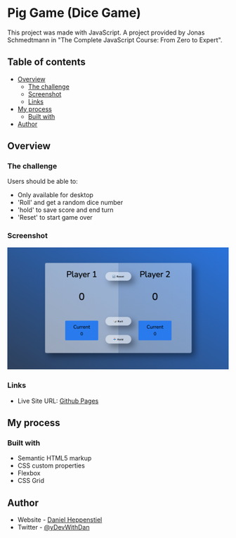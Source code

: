 # Pig Game (Dice Game)

This project was made with JavaScript. A project provided by Jonas Schmedtmann in "The Complete JavaScript Course: From Zero to Expert".

## Table of contents

- [Overview](#overview)
  - [The challenge](#the-challenge)
  - [Screenshot](#screenshot)
  - [Links](#links)
- [My process](#my-process)
  - [Built with](#built-with)
- [Author](#author)

## Overview

### The challenge

Users should be able to:

- Only available for desktop
- 'Roll' and get a random dice number
- 'hold' to save score and end turn
- 'Reset' to start game over

### Screenshot

![Final Game Images](Dice/Finished%20Game.png)

### Links

- Live Site URL: [Github Pages](https://danielheppenstiel.github.io/Pig-Game/)

## My process

### Built with

- Semantic HTML5 markup
- CSS custom properties
- Flexbox
- CSS Grid

## Author

- Website - [Daniel Heppenstiel](https://github.com/Danielheppenstiel)
- Twitter - [@yDevWithDan](https://twitter.com/DevWithDan)
